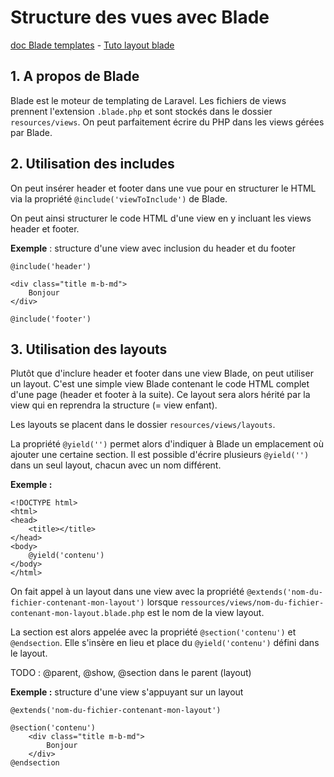 # Structure des vues avec Blade

[doc Blade templates](https://laravel.com/docs/5.7/blade) - [Tuto layout blade](https://www.formation-laravel.fr/articles/decouverte/2017-11-08-structure-de-nos-vues.html)

## 1. A propos de Blade

Blade est le moteur de templating de Laravel. Les fichiers de views prennent l'extension `.blade.php` et sont stockés dans le dossier `resources/views`. On peut parfaitement écrire du PHP dans les views gérées par Blade.

## 2. Utilisation des includes

On peut insérer header et footer dans une vue pour en structurer le HTML via la propriété `@include('viewToInclude')` de Blade.

On peut ainsi structurer le code HTML d'une view en y incluant les views header et footer.

**Exemple** : structure d'une view avec inclusion du header et du footer

```
@include('header')

<div class="title m-b-md">
    Bonjour
</div>

@include('footer')
```

## 3. Utilisation des layouts

Plutôt que d'inclure header et footer dans une view Blade, on peut utiliser un layout. C'est une simple view Blade contenant le code HTML complet d'une page (header et footer à la suite). Ce layout sera alors hérité par la view qui en reprendra la structure (= view enfant).

Les layouts se placent dans le dossier `resources/views/layouts`.

La propriété `@yield('')` permet alors d'indiquer à Blade un emplacement où ajouter une certaine section. Il est possible d'écrire plusieurs `@yield('')` dans un seul layout, chacun avec un nom différent.

**Exemple :**

```
<!DOCTYPE html>
<html>
<head>
    <title></title>
</head>
<body>
    @yield('contenu')
</body>
</html>
```

On fait appel à un layout dans une view avec la propriété `@extends('nom-du-fichier-contenant-mon-layout')` lorsque `ressources/views/nom-du-fichier-contenant-mon-layout.blade.php` est le nom de la view layout.

La section est alors appelée avec la propriété `@section('contenu')` et `@endsection`. Elle s'insère en lieu et place du `@yield('contenu')` défini dans le layout.

TODO : @parent, @show, @section dans le parent (layout)

**Exemple :** structure d'une view s'appuyant sur un layout

```
@extends('nom-du-fichier-contenant-mon-layout')

@section('contenu')
    <div class="title m-b-md">
        Bonjour
    </div>
@endsection
```

